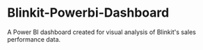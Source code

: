 # Blinkit-Powerbi-Dashboard
A Power BI dashboard created for visual analysis of Blinkit's sales performance data.
